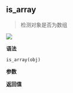 ## is_array

> 检测对象是否为数组

![](https://img.shields.io/badge/-Array-blue)

**语法**

`is_array(obj)`

**参数**

**返回值**
